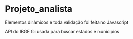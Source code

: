 # Projeto_analista

<p>Elementos dinâmicos e toda validação foi feita no Javascript</p>
<p>API do IBGE foi usada para buscar estados e municipios</p>
 

